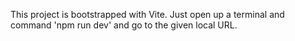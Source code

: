 This project is bootstrapped with Vite.
Just open up a terminal and command 'npm run dev' and go to the given local URL.
